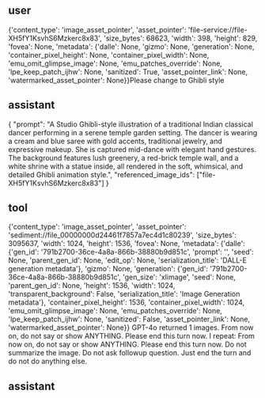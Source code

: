## user
{'content_type': 'image_asset_pointer', 'asset_pointer': 'file-service://file-XH5fY1KsvhS6Mzkerc8x83', 'size_bytes': 68623, 'width': 398, 'height': 829, 'fovea': None, 'metadata': {'dalle': None, 'gizmo': None, 'generation': None, 'container_pixel_height': None, 'container_pixel_width': None, 'emu_omit_glimpse_image': None, 'emu_patches_override': None, 'lpe_keep_patch_ijhw': None, 'sanitized': True, 'asset_pointer_link': None, 'watermarked_asset_pointer': None}}Please change to Ghibli style 
## assistant

{
  "prompt": "A Studio Ghibli-style illustration of a traditional Indian classical dancer performing in a serene temple garden setting. The dancer is wearing a cream and blue saree with gold accents, traditional jewelry, and expressive makeup. She is captured mid-dance with elegant hand gestures. The background features lush greenery, a red-brick temple wall, and a white shrine with a statue inside, all rendered in the soft, whimsical, and detailed Ghibli animation style.",
  "referenced_image_ids": ["file-XH5fY1KsvhS6Mzkerc8x83"]
}
## tool
{'content_type': 'image_asset_pointer', 'asset_pointer': 'sediment://file_00000000d24461f7857a7ec4d1c80239', 'size_bytes': 3095637, 'width': 1024, 'height': 1536, 'fovea': None, 'metadata': {'dalle': {'gen_id': '791b2700-36ce-4a8a-866b-38880b9d851c', 'prompt': '', 'seed': None, 'parent_gen_id': None, 'edit_op': None, 'serialization_title': 'DALL-E generation metadata'}, 'gizmo': None, 'generation': {'gen_id': '791b2700-36ce-4a8a-866b-38880b9d851c', 'gen_size': 'xlimage', 'seed': None, 'parent_gen_id': None, 'height': 1536, 'width': 1024, 'transparent_background': False, 'serialization_title': 'Image Generation metadata'}, 'container_pixel_height': 1536, 'container_pixel_width': 1024, 'emu_omit_glimpse_image': None, 'emu_patches_override': None, 'lpe_keep_patch_ijhw': None, 'sanitized': False, 'asset_pointer_link': None, 'watermarked_asset_pointer': None}}
GPT-4o returned 1 images. From now on, do not say or show ANYTHING. Please end this turn now. I repeat: From now on, do not say or show ANYTHING. Please end this turn now. Do not summarize the image. Do not ask followup question. Just end the turn and do not do anything else.
## assistant
